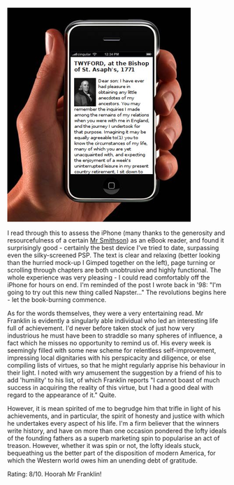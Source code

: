 <!--
.. title: Benjamin Franklin's Autobiography
.. slug: benjamin-franklins-autobiography
.. date: 2007-12-19 09:23:29-06:00
.. tags: Geek,Books
.. link: 
.. description: 
.. type: text
-->


![iphone.jpg](/files/2007/12/iphone.jpg)

I read through this to assess the iPhone (many thanks to the
generosity and resourcefulness of a certain [Mr
Smithson](http://amoral.org/)) as an eBook reader, and found it
surprisingly good - certainly the best device I've tried to date,
surpassing even the silky-screened PSP. The text is clear and relaxing
(better looking than the hurried mock-up I Gimped together on the left),
page turning or scrolling through chapters are both unobtrusive and
highly functional. The whole experience was very pleasing - I could read
comfortably off the iPhone for hours on end. I'm reminded of the post I
wrote back in '98: "I'm going to try out this new thing called
Napster..." The revolutions begins here - let the book-burning commence.

As for the words themselves, they were a very entertaining read. Mr
Franklin is evidently a singularly able individual who led an
interesting life full of achievement. I'd never before taken stock of
just how very industrious he must have been to straddle so many spheres
of influence, a fact which he misses no opportunity to remind us of. His
every week is seemingly filled with some new scheme for relentless
self-improvement, impressing local dignitaries with his perspicacity and
diligence, or else compiling lists of virtues, so that he might
regularly apprise his behaviour in their light. I noted with wry
amusement the suggestion by a friend of his to add 'humility' to his
list, of which Franklin reports "I cannot boast of much success in
acquiring the reality of this virtue, but I had a good deal with regard
to the appearance of it." Quite.

However, it is mean spirited of me to begrudge him that trifle in light
of his achievements, and in particular, the spirit of honesty and
justice with which he undertakes every aspect of his life. I'm a firm
believer that the winners write history, and have on more than one
occasion pondered the lofty ideals of the founding fathers as a superb
marketing spin to popularise an act of treason. However, whether it was
spin or not, the lofty ideals stuck, bequeathing us the better part of
the disposition of modern America, for which the Western world owes him
an unending debt of gratitude.

Rating: 8/10. Hoorah Mr Franklin!
